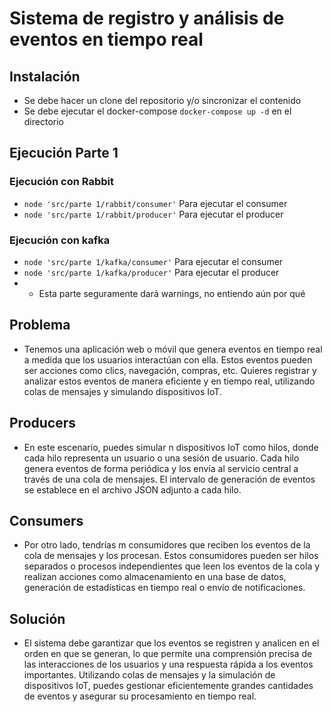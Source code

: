 # Sistema de registro y análisis de eventos en tiempo real

## Instalación
- Se debe hacer un clone del repositorio y/o sincronizar el contenido
- Se debe ejecutar el docker-compose `docker-compose up -d` en el directorio

## Ejecución Parte 1
### Ejecución con Rabbit
- `node 'src/parte 1/rabbit/consumer'` Para ejecutar el consumer
- `node 'src/parte 1/rabbit/producer'` Para ejecutar el producer
### Ejecución con kafka
- `node 'src/parte 1/kafka/consumer'` Para ejecutar el consumer
- `node 'src/parte 1/kafka/producer'` Para ejecutar el producer
- - Esta parte seguramente dará warnings, no entiendo aún por qué

## Problema 
- Tenemos una aplicación web o móvil que genera eventos en tiempo real a medida que los usuarios interactúan con ella. Estos eventos pueden ser acciones como clics, navegación, compras, etc. Quieres registrar y analizar estos eventos de manera eficiente y en tiempo real, utilizando colas de mensajes y simulando dispositivos IoT.

## Producers
- En este escenario, puedes simular n dispositivos IoT como hilos, donde cada hilo representa un usuario o una sesión de usuario. Cada hilo genera eventos de forma periódica y los envía al servicio central a través de una cola de mensajes. El intervalo de generación de eventos se establece en el archivo JSON adjunto a cada hilo.

## Consumers
- Por otro lado, tendrías m consumidores que reciben los eventos de la cola de mensajes y los procesan. Estos consumidores pueden ser hilos separados o procesos independientes que leen los eventos de la cola y realizan acciones como almacenamiento en una base de datos, generación de estadísticas en tiempo real o envío de notificaciones.

## Solución
- El sistema debe garantizar que los eventos se registren y analicen en el orden en que se generan, lo que permite una comprensión precisa de las interacciones de los usuarios y una respuesta rápida a los eventos importantes. Utilizando colas de mensajes y la simulación de dispositivos IoT, puedes gestionar eficientemente grandes cantidades de eventos y asegurar su procesamiento en tiempo real.